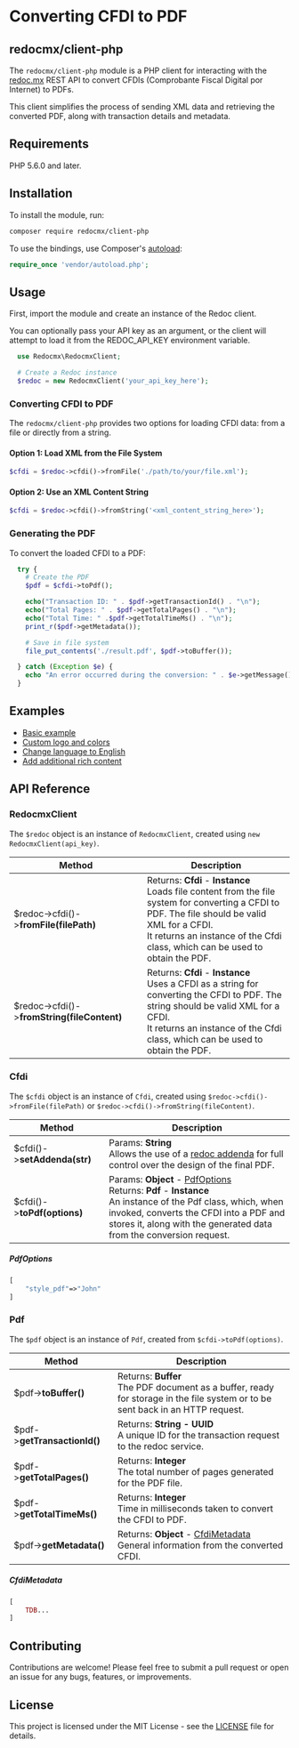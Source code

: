 
# Converting CFDI to PDF

## redocmx/client-php

The `redocmx/client-php` module is a PHP client for interacting with the [redoc.mx](https://redoc.mx) REST API to convert CFDIs (Comprobante Fiscal Digital por Internet) to PDFs. 

This client simplifies the process of sending XML data and retrieving the converted PDF, along with transaction details and metadata. 

## Requirements

PHP 5.6.0 and later.

## Installation

To install the module, run:

```bash
composer require redocmx/client-php
```

To use the bindings, use Composer's [autoload](https://getcomposer.org/doc/01-basic-usage.md#autoloading):

```php
require_once 'vendor/autoload.php';
```

## Usage

First, import the module and create an instance of the Redoc client. 

You can optionally pass your API key as an argument, or the client will attempt to load it from the REDOC_API_KEY environment variable.

```php
  use Redocmx\RedocmxClient;

  # Create a Redoc instance
  $redoc = new RedocmxClient('your_api_key_here');
```

### Converting CFDI to PDF

The `redocmx/client-php` provides two options for loading CFDI data: from a file or directly from a string.

#### Option 1: Load XML from the File System

```php
$cfdi = $redoc->cfdi()->fromFile('./path/to/your/file.xml');
```

#### Option 2: Use an XML Content String

```php
$cfdi = $redoc->cfdi()->fromString('<xml_content_string_here>');
```

### Generating the PDF

To convert the loaded CFDI to a PDF:

```php
  try {
    # Create the PDF
    $pdf = $cfdi->toPdf();

    echo("Transaction ID: " . $pdf->getTransactionId() . "\n");
    echo("Total Pages: " . $pdf->getTotalPages() . "\n");
    echo("Total Time: " .$pdf->getTotalTimeMs() . "\n");
    print_r($pdf->getMetadata());

    # Save in file system
    file_put_contents('./result.pdf', $pdf->toBuffer());

  } catch (Exception $e) {
    echo "An error occurred during the conversion: " . $e->getMessage();
  }
```

## Examples

- [Basic example](https://github.com/redocmx/cfdi-a-pdf-ejemplos)
- [Custom logo and colors](https://github.com/redocmx/cfdi-a-pdf-ejemplos)
- [Change language to English](https://github.com/redocmx/cfdi-a-pdf-ejemplos)
- [Add additional rich content](https://github.com/redocmx/cfdi-a-pdf-ejemplos)

## API Reference

### RedocmxClient

The `$redoc` object is an instance of `RedocmxClient`, created using `new RedocmxClient(api_key)`.

| Method     | Description |
| -------- | ------- |
| $redoc->cfdi()->**fromFile(filePath)**  |  Returns: **Cfdi** - **Instance**<br>Loads file content from the file system for converting a CFDI to PDF. The file should be valid XML for a CFDI.<br>It returns an instance of the Cfdi class, which can be used to obtain the PDF.|
| $redoc->cfdi()->**fromString(fileContent)**  |  Returns: **Cfdi** - **Instance**<br>Uses a CFDI as a string for converting the CFDI to PDF. The string should be valid XML for a CFDI.<br>It returns an instance of the Cfdi class, which can be used to obtain the PDF.|

### Cfdi

The `$cfdi` object is an instance of `Cfdi`, created using `$redoc->cfdi()->fromFile(filePath)` or `$redoc->cfdi()->fromString(fileContent)`.

| Method     | Description |
| -------- | ------- |
| $cfdi()->**setAddenda(str)**  |  Params: **String**<br>Allows the use of a [redoc addenda](https://redoc.mx/docs/addenda) for full control over the design of the final PDF.|
| $cfdi()->**toPdf(options)**  |  Params: **Object** - [PdfOptions](#pdfoptions)<br>Returns: **Pdf** - **Instance**<br>An instance of the Pdf class, which, when invoked, converts the CFDI into a PDF and stores it, along with the generated data from the conversion request.|

##### PdfOptions
```php
[
	"style_pdf"=>"John"
]
```
### Pdf

The `$pdf` object is an instance of `Pdf`, created from `$cfdi->toPdf(options)`.

| Method     | Description |
| -------- | ------- |
| $pdf->**toBuffer()**  |  Returns: **Buffer**<br>The PDF document as a buffer, ready for storage in the file system or to be sent back in an HTTP request.|
| $pdf->**getTransactionId()**  |  Returns: **String - UUID**<br>A unique ID for the transaction request to the redoc service.|
| $pdf->**getTotalPages()** | Returns: **Integer**<br>The total number of pages generated for the PDF file. |
| $pdf->**getTotalTimeMs()**    | Returns: **Integer**<br>Time in milliseconds taken to convert the CFDI to PDF. |
| $pdf->**getMetadata()**    | Returns: **Object** - [CfdiMetadata]()<br>General information from the converted CFDI. |

##### CfdiMetadata
```php 
[
    TDB...
]
```

## Contributing

Contributions are welcome! Please feel free to submit a pull request or open an issue for any bugs, features, or improvements.

## License

This project is licensed under the MIT License - see the [LICENSE](LICENSE) file for details.